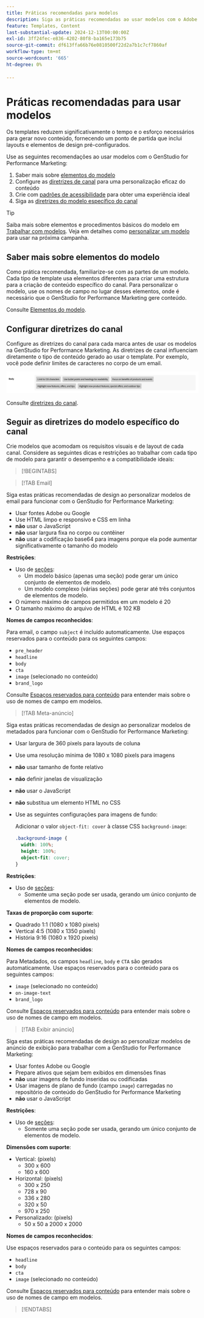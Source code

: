 ```yaml
---
title: Práticas recomendadas para modelos
description: Siga as práticas recomendadas ao usar modelos com o Adobe GenStudio for Performance Marketing.
feature: Templates, Content
last-substantial-update: 2024-12-13T00:00:00Z
exl-id: 3ff24fec-e836-4202-80f8-ba165e173b75
source-git-commit: df613ffa66b76e0810500f22d2a7b1c7cf7860af
workflow-type: tm+mt
source-wordcount: '665'
ht-degree: 0%

---
```


# Práticas recomendadas para usar modelos

Os templates reduzem significativamente o tempo e o esforço necessários para gerar novo conteúdo, fornecendo um ponto de partida que inclui layouts e elementos de design pré-configurados.

Use as seguintes recomendações ao usar modelos com o GenStudio for Performance Marketing:

1. Saber mais sobre [elementos do modelo](#know-about-template-elements)
1. Configure as [diretrizes de canal](#configure-channel-guidelines) para uma personalização eficaz do conteúdo
1. Crie com [padrões de acessibilidade](accessibility-for-templates.md) para obter uma experiência ideal
1. Siga as [diretrizes do modelo específico do canal](#follow-channel-specific-template-guidelines)

>[!TIP]
>
>Saiba mais sobre elementos e procedimentos básicos do modelo em [Trabalhar com modelos](use-templates.md). Veja em detalhes como [personalizar um modelo](customize-template.md) para usar na próxima campanha.

## Saber mais sobre elementos do modelo

Como prática recomendada, familiarize-se com as partes de um modelo. Cada tipo de template usa elementos diferentes para criar uma estrutura para a criação de conteúdo específico do canal. Para personalizar o modelo, use os nomes de campo no lugar desses elementos, onde é necessário que o GenStudio for Performance Marketing gere conteúdo.

Consulte [Elementos do modelo](use-templates.md#template-elements).

## Configurar diretrizes do canal

Configure as diretrizes do canal para cada marca antes de usar os modelos na GenStudio for Performance Marketing. As diretrizes de canal influenciam diretamente o tipo de conteúdo gerado ao usar o template. Por exemplo, você pode definir limites de caracteres no corpo de um email.

![Especificações do corpo](/help/assets/channel-email-body.png)

Consulte [diretrizes do canal](/help/user-guide/guidelines/brands.md#channel-guidelines).

## Seguir as diretrizes do modelo específico do canal

Crie modelos que acomodam os requisitos visuais e de layout de cada canal. Considere as seguintes dicas e restrições ao trabalhar com cada tipo de modelo para garantir o desempenho e a compatibilidade ideais:

>[!BEGINTABS]

>[!TAB Email]

Siga estas práticas recomendadas de design ao personalizar modelos de email para funcionar com o GenStudio for Performance Marketing:

- Usar fontes Adobe ou Google
- Use HTML limpo e responsivo e CSS em linha
- **não** usar o JavaScript
- **não** usar largura fixa no corpo ou contêiner
- **não** usar a codificação base64 para imagens porque ela pode aumentar significativamente o tamanho do modelo

**Restrições**:

- Uso de [seções](customize-template.md#sections-or-groups):
   - Um modelo básico (apenas uma seção) pode gerar um único conjunto de elementos de modelo.
   - Um modelo complexo (várias seções) pode gerar até três conjuntos de elementos de modelo.
- O número máximo de campos permitidos em um modelo é 20
- O tamanho máximo do arquivo de HTML é 102 KB

**Nomes de campos reconhecidos**:

Para email, o campo `subject` é incluído automaticamente. Use espaços reservados para o conteúdo para os seguintes campos:

- `pre_header`
- `headline`
- `body`
- `cta`
- `image` (selecionado no conteúdo)
- `brand_logo`

Consulte [Espaços reservados para conteúdo](customize-template.md#content-placeholders) para entender mais sobre o uso de nomes de campo em modelos.

>[!TAB Meta-anúncio]

Siga estas práticas recomendadas de design ao personalizar modelos de metadados para funcionar com o GenStudio for Performance Marketing:

- Usar largura de 360 pixels para layouts de coluna
- Use uma resolução mínima de 1080 x 1080 pixels para imagens
- **não** usar tamanho de fonte relativo
- **não** definir janelas de visualização
- **não** usar o JavaScript
- **não** substitua um elemento HTML no CSS
- Use as seguintes configurações para imagens de fundo:

  Adicionar o valor `object-fit: cover` à classe CSS `background-image`:

  ```css
  .background-image {
    width: 100%;
    height: 100%;
    object-fit: cover;
  }
  ```

**Restrições**:

- Uso de [seções](customize-template.md#sections-or-groups):
   - Somente uma seção pode ser usada, gerando um único conjunto de elementos de modelo.

**Taxas de proporção com suporte**:

- Quadrado 1:1 (1080 x 1080 pixels)
- Vertical 4:5 (1080 x 1350 pixels)
- História 9:16 (1080 x 1920 pixels)

**Nomes de campos reconhecidos**:

Para Metadados, os campos `headline`, `body` e `CTA` são gerados automaticamente. Use espaços reservados para o conteúdo para os seguintes campos:

- `image` (selecionado no conteúdo)
- `on-image-text`
- `brand_logo`

Consulte [Espaços reservados para conteúdo](customize-template.md#content-placeholders) para entender mais sobre o uso de nomes de campo em modelos.

>[!TAB Exibir anúncio]

Siga estas práticas recomendadas de design ao personalizar modelos de anúncio de exibição para trabalhar com a GenStudio for Performance Marketing:

- Usar fontes Adobe ou Google
- Prepare ativos que sejam bem exibidos em dimensões finas
- **não** usar imagens de fundo inseridas ou codificadas
- Usar imagens de plano de fundo (campo `image`) carregadas no repositório de conteúdo do GenStudio for Performance Marketing
- **não** usar o JavaScript

**Restrições**:

- Uso de [seções](customize-template.md#sections-or-groups):
   - Somente uma seção pode ser usada, gerando um único conjunto de elementos de modelo.

**Dimensões com suporte**:

- Vertical: (pixels)
   - 300 x 600
   - 160 x 600&#x200B;
- Horizontal: (pixels)
   - 300 x 250
   - 728 x 90
   - 336 x 280
   - 320 x 50
   - 970 x 250&#x200B;
- Personalizado: (pixels)
   - 50 x 50 a 2000 x 2000

**Nomes de campos reconhecidos**:

Use espaços reservados para o conteúdo para os seguintes campos:

- `headline`
- `body`
- `cta`
- `image` (selecionado no conteúdo)

Consulte [Espaços reservados para conteúdo](customize-template.md#content-placeholders) para entender mais sobre o uso de nomes de campo em modelos.

>[!ENDTABS]
